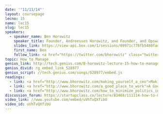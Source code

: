 ```yaml
---
date: '"11/11/14"'
layout: coursepage
lecno: 15
name: lec15
slug: lec15
speakers:
  - speaker_name: Ben Horowitz
    speaker_title: Founder, Andreessen Horowitz, and Founder, and Opsware
    slides_link: https://view-api.box.com/1/sessions/09971c778fb5480fad8b7e57438fdc4d/view
    first_name: Ben
    follow_link: <a href="https://twitter.com/bhorowitz" class="twitter-follow-button" data-show-count="false" data-show-screen-name="true">Follow @bhorowitz</a>
topic: How to Manage
genius_link: http://tech.genius.com/B-horowitz-lecture-15-how-to-manage-annotated
genius_divid: rg_embed_link_528977
genius_script: //tech.genius.com/songs/528977/embed.js
readings:
  - link: <a href="http://www.bhorowitz.com/making_yourself_a_ceo">Making Yourself a CEO</a> by Ben Horowitz
  - link: <a href="http://www.bhorowitz.com/a_good_place_to_work">A Good Place to Work</a> by Ben Horowitz
  - link: <a href="http://www.bhorowitz.com/how_to_minimize_politics_in_your_company">How to Minimize Politics in Your Company</a> by Ben Horowitz>
discussion_forum: https://startupclass.co/lecture/83469/111114-how-to-managebrbben-horowitzb-ifounder-andreessen-horowitz-and-founder-and-opswarei-----
video_link: //www.youtube.com/embed/uVhTvQXfibU
video_id: uVhTvQXfibU
---
```

